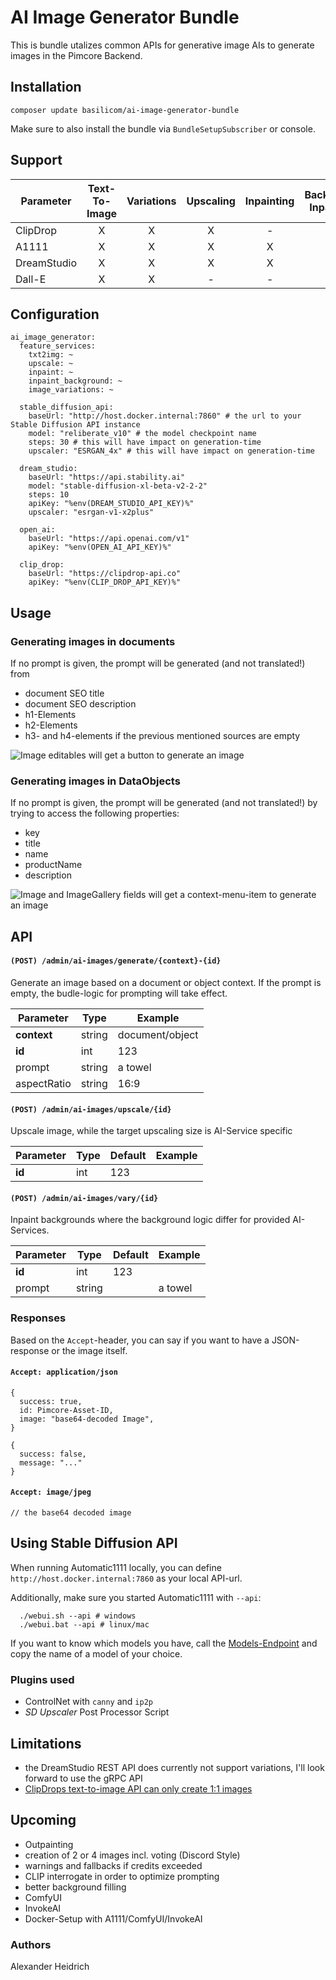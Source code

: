 # AI Image Generator Bundle

This is bundle utalizes common APIs for generative image AIs to generate images in the Pimcore Backend.

## Installation

```
composer update basilicom/ai-image-generator-bundle
```

Make sure to also install the bundle via `BundleSetupSubscriber` or console.

## Support

| Parameter   | Text-To-Image | Variations | Upscaling | Inpainting | Background Inpainting |
|-------------|:-------------:|:----------:|:---------:|:----------:|:---------------------:|
| ClipDrop    |       X       |     X      |     X     |     -      |           X           | 
| A1111       |       X       |     X      |     X     |     X      |           X           | 
| DreamStudio |       X       |     X      |     X     |     X      |           ~           | 
| Dall-E      |       X       |     X      |     -     |     -      |           -           | 

## Configuration

```
ai_image_generator:
  feature_services:
    txt2img: ~
    upscale: ~
    inpaint: ~
    inpaint_background: ~
    image_variations: ~

  stable_diffusion_api:
    baseUrl: "http://host.docker.internal:7860" # the url to your Stable Diffusion API instance
    model: "reliberate_v10" # the model checkpoint name
    steps: 30 # this will have impact on generation-time
    upscaler: "ESRGAN_4x" # this will have impact on generation-time

  dream_studio:
    baseUrl: "https://api.stability.ai"
    model: "stable-diffusion-xl-beta-v2-2-2"
    steps: 10 
    apiKey: "%env(DREAM_STUDIO_API_KEY)%"
    upscaler: "esrgan-v1-x2plus"
    
  open_ai:
    baseUrl: "https://api.openai.com/v1"
    apiKey: "%env(OPEN_AI_API_KEY)%"
    
  clip_drop:
    baseUrl: "https://clipdrop-api.co"
    apiKey: "%env(CLIP_DROP_API_KEY)%"

```

## Usage

### Generating images in documents

If no prompt is given, the prompt will be generated (and not translated!) from

* document SEO title
* document SEO description
* h1-Elements
* h2-Elements
* h3- and h4-elements if the previous mentioned sources are empty

![Image editables will get a button to generate an image](./docs/img/ai-image-in-documents.png)

### Generating images in DataObjects

If no prompt is given, the prompt will be generated (and not translated!) by trying to access the following properties:

* key
* title
* name
* productName
* description

![Image and ImageGallery fields will get a context-menu-item to generate an image](./docs/img/ai-image-in-objects.png)

## API

#### `(POST) /admin/ai-images/generate/{context}-{id}`

Generate an image based on a document or object context. If the prompt is empty, the budle-logic for prompting will take effect.

| Parameter   | Type   | Example         |
|-------------|--------|-----------------|
| **context** | string | document/object |
| **id**      | int    | 123             |
| prompt      | string | a towel         |
| aspectRatio | string | 16:9            |

#### `(POST) /admin/ai-images/upscale/{id}`

Upscale image, while the target upscaling size is AI-Service specific

| Parameter | Type | Default | Example |
|-----------|------|---------|---------|
| **id**    | int  | 123     |         |

#### `(POST) /admin/ai-images/vary/{id}`

Inpaint backgrounds where the background logic differ for provided AI-Services.

| Parameter | Type   | Default | Example |
|-----------|--------|---------|---------|
| **id**    | int    | 123     |         |
| prompt    | string |         | a towel |

### Responses

Based on the `Accept`-header, you can say if you want to have a JSON-response or the image itself.

#### `Accept: application/json`

```
{
  success: true,
  id: Pimcore-Asset-ID,
  image: "base64-decoded Image",   
}
```

```
{
  success: false,
  message: "..."
}
```

#### `Accept: image/jpeg`

```
// the base64 decoded image
```

## Using Stable Diffusion API

When running Automatic1111 locally, you can define `http://host.docker.internal:7860` as your local API-url.

Additionally, make sure you started Automatic1111 with `--api`:

```
  ./webui.sh --api # windows
  ./webui.bat --api # linux/mac
```

If you want to know which models you have, call the [Models-Endpoint](http://localhost:7860/sdapi/v1/sd-models ) and
copy the name of a model of your choice.

### Plugins used

* ControlNet with `canny` and `ip2p`
* _SD Upscaler_ Post Processor Script

## Limitations
* the DreamStudio REST API does currently not support variations, I'll look forward to use the gRPC API
* [ClipDrops text-to-image API can only create 1:1 images](https://clipdrop.co/apis/docs/text-to-image#text-to-image-api)

## Upcoming 
* Outpainting
* creation of 2 or 4 images incl. voting (Discord Style)
* warnings and fallbacks if credits exceeded
* CLIP interrogate in order to optimize prompting
* better background filling
* ComfyUI
* InvokeAI
* Docker-Setup with A1111/ComfyUI/InvokeAI

### Authors

Alexander Heidrich
